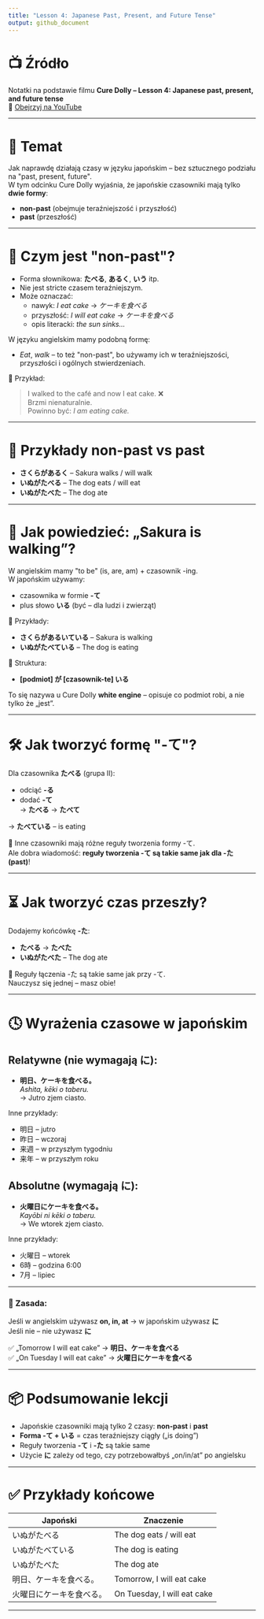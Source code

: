 ```yaml
---
title: "Lesson 4: Japanese Past, Present, and Future Tense"
output: github_document
---
```

# 📺 Źródło

Notatki na podstawie filmu **Cure Dolly – Lesson 4: Japanese past, present, and future tense**  
🔗 [Obejrzyj na YouTube](https://www.youtube.com/watch?v=lU5rmrAORDY)

---

# 🎯 Temat

Jak naprawdę działają czasy w języku japońskim – bez sztucznego podziału na "past, present, future".  
W tym odcinku Cure Dolly wyjaśnia, że japońskie czasowniki mają tylko **dwie formy**:  
- **non-past** (obejmuje teraźniejszość i przyszłość)  
- **past** (przeszłość)  

---

# 🧠 Czym jest "non-past"?

- Forma słownikowa: **たべる**, **あるく**, **いう** itp.
- Nie jest stricte czasem teraźniejszym.
- Może oznaczać:
  - nawyk: *I eat cake* → *ケーキを食べる*
  - przyszłość: *I will eat cake* → *ケーキを食べる*
  - opis literacki: *the sun sinks...*

W języku angielskim mamy podobną formę:  
- *Eat*, *walk* – to też "non-past", bo używamy ich w teraźniejszości, przyszłości i ogólnych stwierdzeniach.

📌 Przykład:
> I walked to the café and now I eat cake. ❌  
Brzmi nienaturalnie.  
Powinno być: *I am eating cake.*

---

# 🧪 Przykłady non-past vs past

- **さくらがあるく** – Sakura walks / will walk  
- **いぬがたべる** – The dog eats / will eat  
- **いぬがたべた** – The dog ate

---

# 🔄 Jak powiedzieć: „Sakura is walking”?

W angielskim mamy "to be" (is, are, am) + czasownik -ing.  
W japońskim używamy:
- czasownika w formie **-て**
- plus słowo **いる** (być – dla ludzi i zwierząt)

📌 Przykłady:
- **さくらがあるいている** – Sakura is walking  
- **いぬがたべている** – The dog is eating

🧩 Struktura:
- **[podmiot] が [czasownik-te] いる**

To się nazywa u Cure Dolly **white engine** – opisuje co podmiot robi, a nie tylko że „jest”.

---

# 🛠️ Jak tworzyć formę "-て"?

Dla czasownika **たべる** (grupa II):
- odciąć **-る**
- dodać **-て**  
→ **たべる** → **たべて**

→ **たべている** – is eating

📌 Inne czasowniki mają różne reguły tworzenia formy -て.  
Ale dobra wiadomość: **reguły tworzenia -て są takie same jak dla -た (past)**!

---

# ⏳ Jak tworzyć czas przeszły?

Dodajemy końcówkę **-た**:

- **たべる** → **たべた**  
- **いぬがたべた** – The dog ate

📌 Reguły łączenia -た są takie same jak przy -て.  
Nauczysz się jednej – masz obie!

---

# 🕓 Wyrażenia czasowe w japońskim

## Relatywne (nie wymagają に):

- **明日、ケーキを食べる。**  
  *Ashita, kēki o taberu.*  
  → Jutro zjem ciasto.

Inne przykłady:
- 明日 – jutro
- 昨日 – wczoraj
- 来週 – w przyszłym tygodniu
- 来年 – w przyszłym roku

## Absolutne (wymagają に):

- **火曜日にケーキを食べる。**  
  *Kayōbi ni kēki o taberu.*  
  → We wtorek zjem ciasto.

Inne przykłady:
- 火曜日 – wtorek
- 6時 – godzina 6:00
- 7月 – lipiec

---

### 📌 Zasada:

Jeśli w angielskim używasz **on, in, at** → w japońskim używasz **に**  
Jeśli nie – nie używasz **に**

✅ „Tomorrow I will eat cake” → **明日、ケーキを食べる**  
✅ „On Tuesday I will eat cake” → **火曜日にケーキを食べる**

---

# 📦 Podsumowanie lekcji

- Japońskie czasowniki mają tylko 2 czasy: **non-past** i **past**
- **Forma -て + いる** = czas teraźniejszy ciągły („is doing”)
- Reguły tworzenia **-て** i **-た** są takie same
- Użycie **に** zależy od tego, czy potrzebowałbyś „on/in/at” po angielsku

---

# ✅ Przykłady końcowe

| Japoński                          | Znaczenie                     |
|----------------------------------|-------------------------------|
| いぬがたべる                      | The dog eats / will eat      |
| いぬがたべている                  | The dog is eating            |
| いぬがたべた                      | The dog ate                  |
| 明日、ケーキを食べる。            | Tomorrow, I will eat cake    |
| 火曜日にケーキを食べる。          | On Tuesday, I will eat cake  |

---
